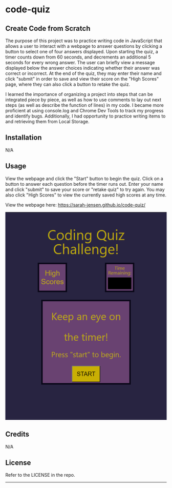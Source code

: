 # code-quiz

## Create Code from Scratch

The purpose of this project was to practice writing code in JavaScript that allows a user to interact with a webpage to answer questions by clicking a button to select one of four answers displayed. Upon starting the quiz, a timer counts down from 60 seconds, and decrements an additional 5 seconds for every wrong answer. The user can briefly view a message displayed below the answer choices indicating whether their answer was correct or incorrect. At the end of the quiz, they may enter their name and click "submit" in order to save and view their score on the "High Scores" page, where they can also click a button to retake the quiz.

I learned the importance of organizing a project into steps that can be integrated piece by piece, as well as how to use comments to lay out next steps (as well as describe the function of lines) in my code. I became more proficient at using console.log and Chrome Dev Tools to track my progress and identify bugs. Additionally, I had opportunity to practice writing items to and retrieving them from Local Storage.

## Installation

N/A

## Usage

View the webpage and click the "Start" button to begin the quiz. Click on a button to answer each question before the timer runs out. Enter your name and click "submit" to save your score or "retake quiz" to try again. You may also click "High Scores" to view the currently saved high scores at any time.

View the webpage here: https://sarah-jensen.github.io/code-quiz/

![A screen with three boxes is displayed. The small box on the left reads, "high scores," the one on the right reads, "time remaining." The large box in the middle of the screen reads, "keep an eye on the timer" and has a button labeled, "start."](./Assets/images/start.png)


## Credits

N/A

## License

Refer to the LICENSE in the repo.

---
